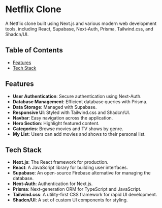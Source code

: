 # Netflix Clone

A Netflix clone built using Next.js and various modern web development tools, including React, Supabase, Next-Auth, Prisma, Tailwind.css, and Shadcn/UI.

## Table of Contents

- [Features](#features)
- [Tech Stack](#tech-stack)


## Features

- **User Authentication**: Secure authentication using Next-Auth.
- **Database Management**: Efficient database queries with Prisma.
- **Data Storage**: Managed with Supabase.
- **Responsive UI**: Styled with Tailwind.css and Shadcn/UI.
- **Navbar**: Easy navigation across the application.
- **Hero Section**: Highlight featured content.
- **Categories**: Browse movies and TV shows by genre.
- **My List**: Users can add movies and shows to their personal list.

## Tech Stack

- **Next.js**: The React framework for production.
- **React**: A JavaScript library for building user interfaces.
- **Supabase**: An open-source Firebase alternative for managing the database.
- **Next-Auth**: Authentication for Next.js.
- **Prisma**: Next-generation ORM for TypeScript and JavaScript.
- **Tailwind.css**: A utility-first CSS framework for rapid UI development.
- **Shadcn/UI**: A set of custom UI components for styling.


